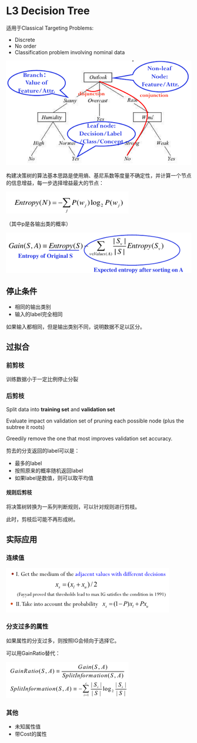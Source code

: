 # L3 Decision Tree

适用于Classical Targeting Problems:
- Discrete
- No order
- Classification problem involving nominal data

![](_v_images/20200304083850040_252113384.png)

构建决策树的算法基本思路是使用熵、基尼系数等度量不确定性，并计算一个节点的信息增益，每一步选择增益最大的节点：

![](_v_images/20200311084556104_99083883.png)

（其中p是各输出类的概率）

![](_v_images/20200304091021851_2122815162.png)

## 停止条件

- 相同的输出类别
- 输入的label完全相同

如果输入都相同，但是输出类别不同，说明数据不足以区分。

## 过拟合

### 前剪枝

训练数据小于一定比例停止分裂

### 后剪枝

Split data into **training set** and **validation set**

Evaluate impact on validation set of pruning each possible node (plus the subtree it roots)

Greedily remove the one that most improves validation set accuracy.

剪去的分支返回的label可以是：  
- 最多的label
- 按照原来的概率随机返回label
- 如果label是数值，则可以取平均值

#### 规则后剪枝

将决策树转换为一系列判断规则，可以针对规则进行剪枝。

此时，剪枝后可能不再形成树。

## 实际应用

### 连续值

![](_v_images/20200311091210153_519984887.png)

### 分支过多的属性

如果属性的分支过多，则按照IG会倾向于选择它。

可以用GainRatio替代：

![](_v_images/20200311091045898_432034424.png)

### 其他

- 未知属性值
- 带Cost的属性
